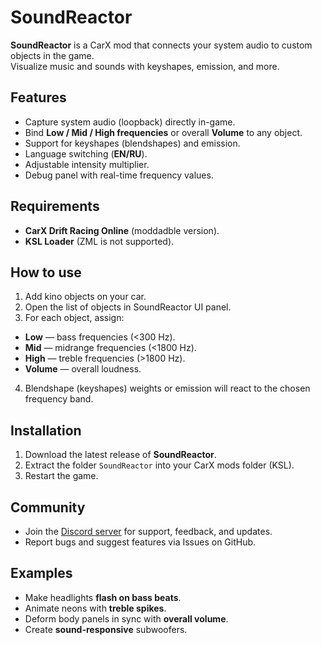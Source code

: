 # SoundReactor
**SoundReactor** is a CarX mod that connects your system audio to custom objects in the game.  
Visualize music and sounds with keyshapes, emission, and more.


## Features
- Capture system audio (loopback) directly in-game.  
- Bind **Low / Mid / High frequencies** or overall **Volume** to any object.  
- Support for keyshapes (blendshapes) and emission.  
- Language switching (**EN/RU**).  
- Adjustable intensity multiplier.  
- Debug panel with real-time frequency values.  


## Requirements
- **CarX Drift Racing Online** (moddadble version).  
- **KSL Loader** (ZML is not supported).  

## How to use
1. Add kino objects on your car.
2. Open the list of objects in SoundReactor UI panel.  
3. For each object, assign:  
- **Low** — bass frequencies (<300 Hz).  
- **Mid** — midrange frequencies (<1800 Hz).  
- **High** — treble frequencies (>1800 Hz).  
- **Volume** — overall loudness.  
4. Blendshape (keyshapes) weights or emission will react to the chosen frequency band.  

## Installation
1. Download the latest release of **SoundReactor**.  
2. Extract the folder `SoundReactor` into your CarX mods folder (KSL).
3. Restart the game.

## Community
- Join the [Discord server](https://discord.gg/stqdmz4GeZ) for support, feedback, and updates.  
- Report bugs and suggest features via Issues on GitHub.

## Examples
- Make headlights **flash on bass beats**.  
- Animate neons with **treble spikes**.  
- Deform body panels in sync with **overall volume**.
- Create **sound-responsive** subwoofers.

